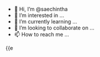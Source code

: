 - 👋 Hi, I’m @saechintha
- 👀 I’m interested in ...
- 🌱 I’m currently learning ...
- 💞️ I’m looking to collaborate on ...
- 📫 How to reach me ...

<!---
saechintha/saechintha is a ✨ special ✨ repository because its `README.md` (this file) appears on your GitHub profile.
You can click the Preview link to take a look at your changes.
--->

{{e
